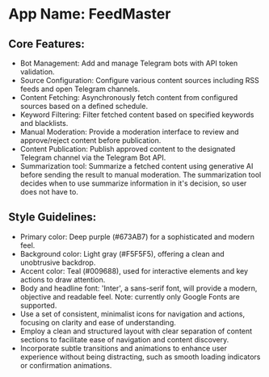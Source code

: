 # **App Name**: FeedMaster

## Core Features:

- Bot Management: Add and manage Telegram bots with API token validation.
- Source Configuration: Configure various content sources including RSS feeds and open Telegram channels.
- Content Fetching: Asynchronously fetch content from configured sources based on a defined schedule.
- Keyword Filtering: Filter fetched content based on specified keywords and blacklists.
- Manual Moderation: Provide a moderation interface to review and approve/reject content before publication.
- Content Publication: Publish approved content to the designated Telegram channel via the Telegram Bot API.
- Summarization tool: Summarize a fetched content using generative AI before sending the result to manual moderation. The summarization tool decides when to use summarize information in it's decision, so user does not have to.

## Style Guidelines:

- Primary color: Deep purple (#673AB7) for a sophisticated and modern feel.
- Background color: Light gray (#F5F5F5), offering a clean and unobtrusive backdrop.
- Accent color: Teal (#009688), used for interactive elements and key actions to draw attention.
- Body and headline font: 'Inter', a sans-serif font, will provide a modern, objective and readable feel. Note: currently only Google Fonts are supported.
- Use a set of consistent, minimalist icons for navigation and actions, focusing on clarity and ease of understanding.
- Employ a clean and structured layout with clear separation of content sections to facilitate ease of navigation and content discovery.
- Incorporate subtle transitions and animations to enhance user experience without being distracting, such as smooth loading indicators or confirmation animations.